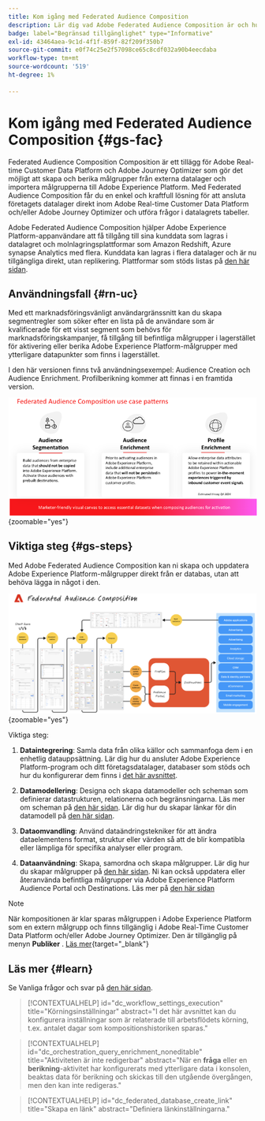 ```yaml
---
title: Kom igång med Federated Audience Composition
description: Lär dig vad Adobe Federated Audience Composition är och hur du använder det i Adobe Experience Platform
badge: label="Begränsad tillgänglighet" type="Informative"
exl-id: 43464aea-9c1d-4f1f-859f-82f209f350b7
source-git-commit: e0f74c25e2f57098ce65c8cdf032a90b4eecdaba
workflow-type: tm+mt
source-wordcount: '519'
ht-degree: 1%

---
```


# Kom igång med Federated Audience Composition {#gs-fac}

Federated Audience Composition Composition är ett tillägg för Adobe Real-time Customer Data Platform och Adobe Journey Optimizer som gör det möjligt att skapa och berika målgrupper från externa datalager och importera målgrupperna till Adobe Experience Platform. Med Federated Audience Composition får du en enkel och kraftfull lösning för att ansluta företagets datalager direkt inom Adobe Real-time Customer Data Platform och/eller Adobe Journey Optimizer och utföra frågor i datalagrets tabeller.

Adobe Federated Audience Composition hjälper Adobe Experience Platform-appanvändare att få tillgång till sina kunddata som lagras i datalagret och molnlagringsplattformar som Amazon Redshift, Azure synapse Analytics med flera. Kunddata kan lagras i flera datalager och är nu tillgängliga direkt, utan replikering. Plattformar som stöds listas på [den här sidan](../connections/federated-db.md#supported-db).

## Användningsfall {#rn-uc}

Med ett marknadsföringsvänligt användargränssnitt kan du skapa segmentregler som söker efter en lista på de användare som är kvalificerade för ett visst segment som behövs för marknadsföringskampanjer, få tillgång till befintliga målgrupper i lagerstället för aktivering eller berika Adobe Experience Platform-målgrupper med ytterligare datapunkter som finns i lagerstället.

I den här versionen finns två användningsexempel: Audience Creation och Audience Enrichment. Profilberikning kommer att finnas i en framtida version.

![diagram](assets/fac-use-cases.png){zoomable="yes"}

## Viktiga steg {#gs-steps}

Med Adobe Federated Audience Composition kan ni skapa och uppdatera Adobe Experience Platform-målgrupper direkt från er databas, utan att behöva lägga in något i den.

![diagram](assets/steps-diagram.png){zoomable="yes"}

Viktiga steg:

1. **Dataintegrering**: Samla data från olika källor och sammanfoga dem i en enhetlig datauppsättning. Lär dig hur du ansluter Adobe Experience Platform-program och ditt företagsdatalager, databaser som stöds och hur du konfigurerar dem finns i [det här avsnittet](../connections/federated-db.md).

2. **Datamodellering**: Designa och skapa datamodeller och scheman som definierar datastrukturen, relationerna och begränsningarna. Läs mer om scheman på [den här sidan](../customer/schemas.md). Lär dig hur du skapar länkar för din datamodell på [den här sidan](../data-management/gs-models.md).

3. **Dataomvandling**: Använd dataändringstekniker för att ändra dataelementens format, struktur eller värden så att de blir kompatibla eller lämpliga för specifika analyser eller program.

4. **Dataanvändning**: Skapa, samordna och skapa målgrupper. Lär dig hur du skapar målgrupper på [den här sidan](../compositions/gs-compositions.md). Ni kan också uppdatera eller återanvända befintliga målgrupper via Adobe Experience Platform Audience Portal och Destinations. Läs mer på [den här sidan](../connections/destinations.md)


>[!NOTE]
>
>När kompositionen är klar sparas målgruppen i Adobe Experience Platform som en extern målgrupp och finns tillgänglig i Adobe Real-Time Customer Data Platform och/eller Adobe Journey Optimizer. Den är tillgänglig på menyn **Publiker** . [Läs mer](https://experienceleague.adobe.com/en/docs/experience-platform/segmentation/ui/audience-portal){target="_blank"}
>



## Läs mer {#learn}

<!-- Workflow + Workflow activities-->

Se Vanliga frågor och svar på [den här sidan](faq.md).

>[!CONTEXTUALHELP]
>id="dc_workflow_settings_execution"
>title="Körningsinställningar"
>abstract="I det här avsnittet kan du konfigurera inställningar som är relaterade till arbetsflödets körning, t.ex. antalet dagar som kompositionshistoriken sparas."




>[!CONTEXTUALHELP]
>id="dc_orchestration_query_enrichment_noneditable"
>title="Aktiviteten är inte redigerbar"
>abstract="När en **fråga** eller en **berikning**-aktivitet har konfigurerats med ytterligare data i konsolen, beaktas data för berikning och skickas till den utgående övergången, men den kan inte redigeras."

<!-- Create a link -->

>[!CONTEXTUALHELP]
>id="dc_federated_database_create_link"
>title="Skapa en länk"
>abstract="Definiera länkinställningarna."
